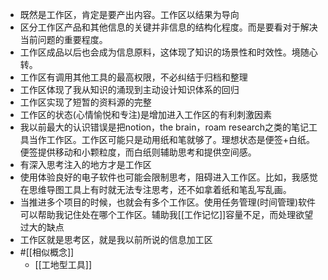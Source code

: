 - 既然是工作区，肯定是要产出内容。工作区以结果为导向
- 区分工作区产品和其他信息的关键并非信息的结构化程度。而是要看对于解决当前问题的重要程度。
- 工作区成品以后也会成为信息原料，这体现了知识的场景性和时效性。境随心转。
- 工作区有调用其他工具的最高权限，不必纠结于归档和整理
- 工作区体现了我从知识的涌现到主动设计知识体系的回归
- 工作区实现了短暂的资料源的完整
- 工作区的状态(心情愉悦和专注)是增加进入工作区的有利刺激因素
- 我以前最大的认识错误是把notion，the brain，roam research之类的笔记工具当作工作区。工作区可能只是动用纸和笔就够了。理想状态是便签+白纸。便签提供移动和小颗粒度，而白纸则辅助思考和提供空间感。
- 有深入思考注入的地方才是工作区
- 使用体验良好的电子软件也可能会限制思考，阻碍进入工作区。比如，我感觉在思维导图工具上有时就无法专注思考，还不如拿着纸和笔乱写乱画。
- 当推进多个项目的时候，也就会有多个工作区。使用任务管理(时间管理)软件可以帮助我记住处在哪个工作区。辅助我[[工作记忆]]容量不足，而处理欲望过大的缺点
- 工作区就是思考区，就是我以前所说的信息加工区
- #[[相似概念]]
    - [[工地型工具]]

